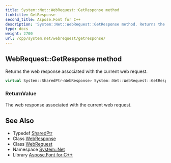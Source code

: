 ```yaml
---
title: System::Net::WebRequest::GetResponse method
linktitle: GetResponse
second_title: Aspose.Font for C++
description: 'System::Net::WebRequest::GetResponse method. Returns the web response associated with the current web request in C++.'
type: docs
weight: 2700
url: /cpp/system.net/webrequest/getresponse/
---
```

## WebRequest::GetResponse method


Returns the web response associated with the current web request.

```cpp
virtual System::SharedPtr<WebResponse> System::Net::WebRequest::GetResponse()
```


### ReturnValue

The web response associated with the current web request.

## See Also

* Typedef [SharedPtr](../../../system/sharedptr/)
* Class [WebResponse](../../webresponse/)
* Class [WebRequest](../)
* Namespace [System::Net](../../)
* Library [Aspose.Font for C++](../../../)
